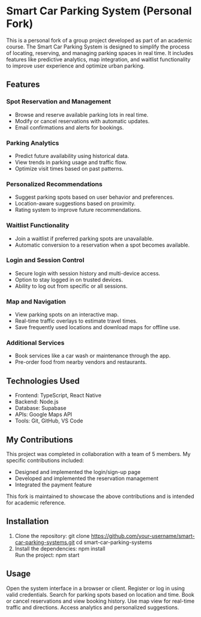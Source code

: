 # Smart Car Parking System (Personal Fork)

This is a personal fork of a group project developed as part of an academic course. The Smart Car Parking System is designed to simplify the process of locating, reserving, and managing parking spaces in real time. It includes features like predictive analytics, map integration, and waitlist functionality to improve user experience and optimize urban parking.

## Features

### Spot Reservation and Management
- Browse and reserve available parking lots in real time.
- Modify or cancel reservations with automatic updates.
- Email confirmations and alerts for bookings.

### Parking Analytics
- Predict future availability using historical data.
- View trends in parking usage and traffic flow.
- Optimize visit times based on past patterns.

### Personalized Recommendations
- Suggest parking spots based on user behavior and preferences.
- Location-aware suggestions based on proximity.
- Rating system to improve future recommendations.

### Waitlist Functionality
- Join a waitlist if preferred parking spots are unavailable.
- Automatic conversion to a reservation when a spot becomes available.

### Login and Session Control
- Secure login with session history and multi-device access.
- Option to stay logged in on trusted devices.
- Ability to log out from specific or all sessions.

### Map and Navigation
- View parking spots on an interactive map.
- Real-time traffic overlays to estimate travel times.
- Save frequently used locations and download maps for offline use.

### Additional Services
- Book services like a car wash or maintenance through the app.
- Pre-order food from nearby vendors and restaurants.

## Technologies Used

- Frontend: TypeScript, React Native
- Backend: Node.js 
- Database: Supabase
- APIs: Google Maps API
- Tools: Git, GitHub, VS Code

## My Contributions

This project was completed in collaboration with a team of 5 members. My specific contributions included:
- Designed and implemented the login/sign-up page
- Developed and implemented the reservation management 
- Integrated the payment feature

This fork is maintained to showcase the above contributions and is intended for academic reference.

## Installation

1. Clone the repository:
git clone https://github.com/your-username/smart-car-parking-systems.git
cd smart-car-parking-systems
2. Install the dependencies:
npm install         
Run the project:
npm start          

## Usage
Open the system interface in a browser or client.
Register or log in using valid credentials.
Search for parking spots based on location and time.
Book or cancel reservations and view booking history.
Use map view for real-time traffic and directions.
Access analytics and personalized suggestions.

